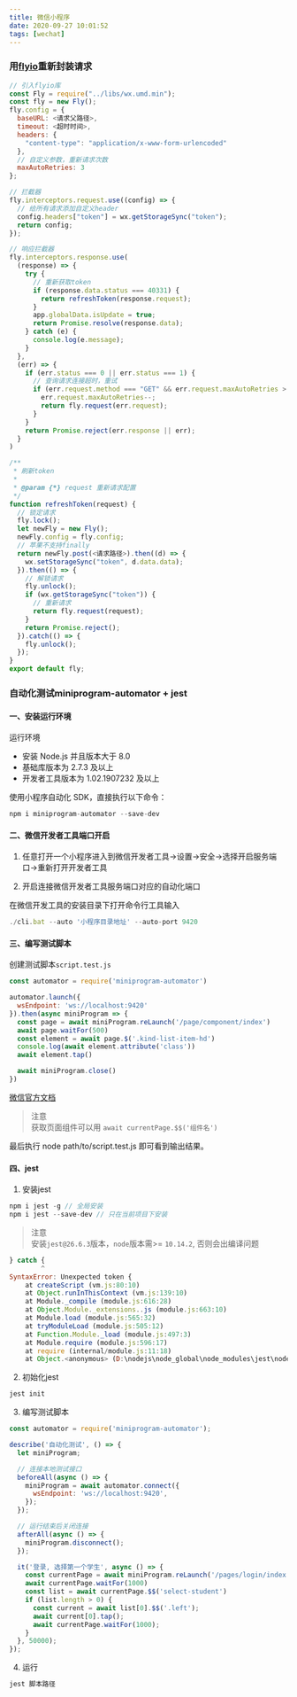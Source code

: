 ```yaml
---
title: 微信小程序
date: 2020-09-27 10:01:52
tags: [wechat]
---
```

### 用[flyio](https://github.com/wendux/fly)重新封装请求
<!-- more -->
```js
// 引入flyio库
const Fly = require("../libs/wx.umd.min");
const fly = new Fly();
fly.config = {
  baseURL: <请求父路径>,
  timeout: <超时时间>,
  headers: {
    "content-type": "application/x-www-form-urlencoded"
  },
  // 自定义参数，重新请求次数
  maxAutoRetries: 3
};

// 拦截器
fly.interceptors.request.use((config) => {
  // 给所有请求添加自定义header
  config.headers["token"] = wx.getStorageSync("token");
  return config;
});

// 响应拦截器
fly.interceptors.response.use(
  (response) => {
    try {
      // 重新获取token
      if (response.data.status === 40331) {
        return refreshToken(response.request);
      }
      app.globalData.isUpdate = true;
      return Promise.resolve(response.data);
    } catch (e) {
      console.log(e.message);
    }
  },
  (err) => {
    if (err.status === 0 || err.status === 1) {
      // 查询请求连接超时，重试
      if (err.request.method === "GET" && err.request.maxAutoRetries > 0) {
        err.request.maxAutoRetries--;
        return fly.request(err.request);
      }
    }
    return Promise.reject(err.response || err);
  }
)

/**
 * 刷新token
 * 
 * @param {*} request 重新请求配置
 */
function refreshToken(request) {
  // 锁定请求
  fly.lock();
  let newFly = new Fly();
  newFly.config = fly.config;
  // 苹果不支持finally
  return newFly.post(<请求路径>).then((d) => {
    wx.setStorageSync("token", d.data.data);
  }).then(() => {
    // 解锁请求
    fly.unlock();
    if (wx.getStorageSync("token")) {
      // 重新请求
      return fly.request(request);
    }
    return Promise.reject();
  }).catch(() => {
    fly.unlock();
  });
}
export default fly;
```

### 自动化测试miniprogram-automator + jest

#### 一、安装运行环境

运行环境
- 安装 Node.js 并且版本大于 8.0
- 基础库版本为 2.7.3 及以上
- 开发者工具版本为 1.02.1907232 及以上

使用小程序自动化 SDK，直接执行以下命令：
```js
npm i miniprogram-automator --save-dev
```

#### 二、微信开发者工具端口开启

1. 任意打开一个小程序进入到微信开发者工具->设置->安全->选择开启服务端口->重新打开开发者工具

2. 开启连接微信开发者工具服务端口对应的自动化端口

在微信开发工具的安装目录下打开命令行工具输入
```js
./cli.bat --auto '小程序目录地址' --auto-port 9420
```

#### 三、编写测试脚本

创建测试脚本`script.test.js`
```js
const automator = require('miniprogram-automator')

automator.launch({
  wsEndpoint: 'ws://localhost:9420'
}).then(async miniProgram => {
  const page = await miniProgram.reLaunch('/page/component/index')
  await page.waitFor(500)
  const element = await page.$('.kind-list-item-hd')
  console.log(await element.attribute('class'))
  await element.tap()

  await miniProgram.close()
})
```

[微信官方文档](https://developers.weixin.qq.com/miniprogram/dev/devtools/auto/quick-start.html)

>注意<br>
>获取页面组件可以用 `await currentPage.$$('组件名')`

最后执行 node path/to/script.test.js 即可看到输出结果。

#### 四、jest

1. 安装jest
```js
npm i jest -g // 全局安装
npm i jest --save-dev // 只在当前项目下安装
```

> 注意<br>
> 安装`jest@26.6.3`版本，`node`版本需>= `10.14.2`, 否则会出编译问题<br>
```js
} catch {
        ^
SyntaxError: Unexpected token {
    at createScript (vm.js:80:10)
    at Object.runInThisContext (vm.js:139:10)
    at Module._compile (module.js:616:28)
    at Object.Module._extensions..js (module.js:663:10)
    at Module.load (module.js:565:32)
    at tryModuleLoad (module.js:505:12)
    at Function.Module._load (module.js:497:3)
    at Module.require (module.js:596:17)
    at require (internal/module.js:11:18)
    at Object.<anonymous> (D:\nodejs\node_global\node_modules\jest\node_modules\jest-cli\bin\jest.js:16:3)
```

2. 初始化jest

```js
jest init
```

3. 编写测试脚本

```js
const automator = require('miniprogram-automator');

describe('自动化测试', () => {
  let miniProgram;

  // 连接本地测试接口
  beforeAll(async () => {
    miniProgram = await automator.connect({
      wsEndpoint: 'ws://localhost:9420',
    });
  });

  // 运行结束后关闭连接
  afterAll(async () => {
    miniProgram.disconnect();
  });

  it('登录, 选择第一个学生', async () => {
    const currentPage = await miniProgram.reLaunch('/pages/login/index')
    await currentPage.waitFor(1000)
    const list = await currentPage.$$('select-student')
    if (list.length > 0) {
      const current = await list[0].$$('.left');
      await current[0].tap();
      await currentPage.waitFor(1000);
    }
  }, 50000);
});
```

4. 运行

```js
jest 脚本路径
```



